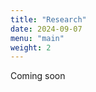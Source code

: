```yaml
---
title: "Research"
date: 2024-09-07
menu: "main"
weight: 2
---
```

Coming soon

<!-- 

## Greenhouse Gas Emissions from Irrigation

description here

## Representation of Irrigation in Earth System Models

description here

## Crop Diversity and Yield Stability

description here

## Desert Plant Ecophysiology

My [partner](https://www.stevekannenberg.com/) and I have taken over the project as Jim enters retirement, and we still lead a team to the field each year for surveys and sampling. 

## Coffee Provenancing with Stable Isotopes

In this project, we used [oxygen stable isotope ratios](https://doi.org/10.1002/rcm.8626) and [trace element ratios](https://doi.org/10.1016/j.foodchem.2020.126602) to map the origin of coffee beans. Oxygen and hydrogen stable isotope ratios in water vary spatially, and that signal is reflected in plant tissues. Similarly, trace element ratios can reflect local soil chemistry. This project was part of a successful lawsuit brought by Kona coffee farmers against retailers alleged to be making false marketing claims related to the coffee origin. This lawsuit, including the contributions of our analysis, was later covered by the [New York Times](https://www.nytimes.com/2024/01/18/science/kona-coffee-hawaii-authenticity.html),  

-->

